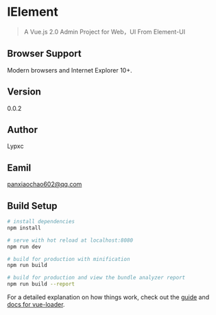 # lElement

> A Vue.js 2.0 Admin Project for Web，UI From Element-UI

## Browser Support
Modern browsers and Internet Explorer 10+.

## Version
0.0.2

## Author
Lypxc

## Eamil
panxiaochao602@qq.com

## Build Setup

``` bash
# install dependencies
npm install

# serve with hot reload at localhost:8080
npm run dev

# build for production with minification
npm run build

# build for production and view the bundle analyzer report
npm run build --report
```

For a detailed explanation on how things work, check out the [guide](http://vuejs-templates.github.io/webpack/) and [docs for vue-loader](http://vuejs.github.io/vue-loader).

